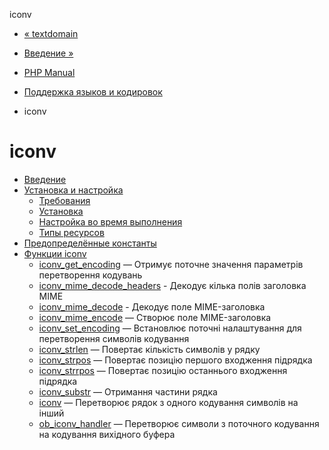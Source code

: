 iconv

-   [« textdomain](function.textdomain.html)
    
-   [Введение »](intro.iconv.html)
    
-   [PHP Manual](index.html)
    
-   [Поддержка языков и кодировок](refs.international.html)
    
-   iconv
    

# iconv

-   [Введение](intro.iconv.html)
-   [Установка и настройка](iconv.setup.html)
    -   [Требования](iconv.requirements.html)
    -   [Установка](iconv.installation.html)
    -   [Настройка во время выполнения](iconv.configuration.html)
    -   [Типы ресурсов](iconv.resources.html)
-   [Предопределённые константы](iconv.constants.html)
-   [Функции iconv](ref.iconv.html)
    -   [iconv\_get\_encoding](function.iconv-get-encoding.html) — Отримує поточне значення параметрів перетворення кодувань
    -   [iconv\_mime\_decode\_headers](function.iconv-mime-decode-headers.html) - Декодує кілька полів заголовка MIME
    -   [iconv\_mime\_decode](function.iconv-mime-decode.html) - Декодує поле MIME-заголовка
    -   [iconv\_mime\_encode](function.iconv-mime-encode.html) — Створює поле MIME-заголовка
    -   [iconv\_set\_encoding](function.iconv-set-encoding.html) — Встановлює поточні налаштування для перетворення символів кодування
    -   [iconv\_strlen](function.iconv-strlen.html) — Повертає кількість символів у рядку
    -   [iconv\_strpos](function.iconv-strpos.html) — Повертає позицію першого входження підрядка
    -   [iconv\_strrpos](function.iconv-strrpos.html) — Повертає позицію останнього входження підрядка
    -   [iconv\_substr](function.iconv-substr.html) — Отримання частини рядка
    -   [iconv](function.iconv.html) — Перетворює рядок з одного кодування символів на інший
    -   [ob\_iconv\_handler](function.ob-iconv-handler.html) — Перетворює символи з поточного кодування на кодування вихідного буфера